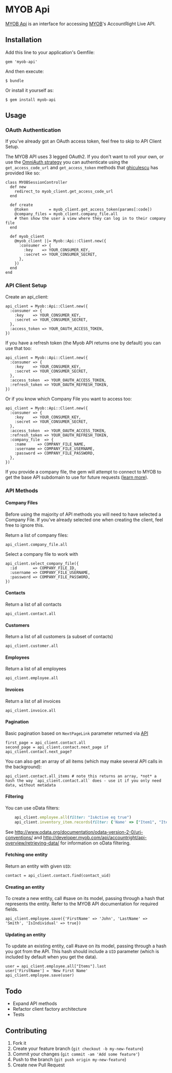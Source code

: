 # MYOB Api

[MYOB Api](https://github.com/davidlumley/myob-api) is an interface for accessing [MYOB](http://developer.myob.com/api/accountright/v2/)'s  AccountRight Live API.

## Installation

Add this line to your application's Gemfile:

    gem 'myob-api'

And then execute:

    $ bundle

Or install it yourself as:

    $ gem install myob-api

## Usage

### OAuth Authentication

If you've already got an OAuth access token, feel free to skip to API Client Setup.

The MYOB API uses 3 legged OAuth2. If you don't want to roll your own, or use the [OmniAuth strategy](https://github.com/davidlumley/omniauth-myob) you can authenticate using the `get_access_code_url` and `get_access_token` methods that [ghiculescu](https://github.com/ghiculescu) has provided like so:

    class MYOBSessionController
      def new
        redirect_to myob_client.get_access_code_url
      end

      def create
        @token         = myob_client.get_access_token(params[:code])
        @company_files = myob_client.company_file.all
        # then show the user a view where they can log in to their company file
      end

      def myob_client
        @myob_client ||= Myob::Api::Client.new({
          :consumer => {
            :key    => YOUR_CONSUMER_KEY,
            :secret => YOUR_CONSUMER_SECRET,
          },
        })
      end
    end

### API Client Setup

Create an api_client:

    api_client = Myob::Api::Client.new({
      :consumer => {
        :key    => YOUR_CONSUMER_KEY,
        :secret => YOUR_CONSUMER_SECRET,
      },
      :access_token => YOUR_OAUTH_ACCESS_TOKEN,
    })

If you have a refresh token (the Myob API returns one by default) you can use that too:

    api_client = Myob::Api::Client.new({
      :consumer => {
        :key    => YOUR_CONSUMER_KEY,
        :secret => YOUR_CONSUMER_SECRET,
      },
      :access_token  => YOUR_OAUTH_ACCESS_TOKEN,
      :refresh_token => YOUR_OAUTH_REFRESH_TOKEN,
    })

Or if you know which Company File you want to access too:

    api_client = Myob::Api::Client.new({
      :consumer => {
        :key    => YOUR_CONSUMER_KEY,
        :secret => YOUR_CONSUMER_SECRET,
      },
      :access_token  => YOUR_OAUTH_ACCESS_TOKEN,
      :refresh_token => YOUR_OAUTH_REFRESH_TOKEN,
      :company_file  => {
        :name     => COMPANY_FILE_NAME,
        :username => COMPANY_FILE_USERNAME,
        :password => COMPANY_FILE_PASSWORD,
      },
    })

If you provide a company file, the gem will attempt to connect to MYOB to get the base API subdomain to use for future requests ([learn more](http://developer.myob.com/api/accountright/best-practice-guides/hypermedia-and-uris/)).

### API Methods

#### Company Files

Before using the majority of API methods you will need to have selected a Company File. If you've already selected one when creating the client, feel free to ignore this.

Return a list of company files:

    api_client.company_file.all

Select a company file to work with

    api_client.select_company_file({
      :id       => COMPANY_FILE_ID,
      :username => COMPANY_FILE_USERNAME,
      :password => COMPANY_FILE_PASSWORD,
    })

####  Contacts

Return a list of all contacts

    api_client.contact.all

#### Customers

Return a list of all customers (a subset of contacts)

    api_client.customer.all

#### Employees

Return a list of all employees

    api_client.employee.all

#### Invoices

Return a list of all invoices

    api_client.invoice.all

#### Pagination

Basic pagination based on `NextPageLink` parameter returned via [API](http://developer.myob.com/api/accountright/api-overview/retrieving-data/)

    first_page = api_client.contact.all
    second_page = api_client.contact.next_page if api_client.contact.next_page?

You can also get an array of all items (which may make several API calls in the background):

    api_client.contact.all_items # note this returns an array, *not* a hash the way `api_client.contact.all` does - use it if you only need data, without metadata

#### Filtering

You can use oData filters:
```ruby
    api_client.employee.all(filter: "IsActive eq true")
    api_client.inventory_item.records(filter: {'Name' => ["Item1", "Item2"]})
```
See http://www.odata.org/documentation/odata-version-2-0/uri-conventions/ and http://developer.myob.com/api/accountright/api-overview/retrieving-data/ for information on oData filtering.

#### Fetching one entity

Return an entity with given `UID`:

    contact = api_client.contact.find(contact_uid)

#### Creating an entity

To create a new entity, call #save on its model, passing through a hash that represents the entity. Refer to the MYOB API documentation for required fields.

    api_client.employee.save({'FirstName' => 'John', 'LastName' => 'Smith', 'IsIndividual' => true})

#### Updating an entity

To update an existing entity, call #save on its model, passing through a hash you got from the API. This hash should include a `UID` parameter (which is included by default when you get the data).

    user = api_client.employee.all["Items"].last
    user['FirstName'] = 'New First Name'
    api_client.employee.save(user)


## Todo

* Expand API methods
* Refactor client factory architecture
* Tests


## Contributing

1. Fork it
2. Create your feature branch (`git checkout -b my-new-feature`)
3. Commit your changes (`git commit -am 'Add some feature'`)
4. Push to the branch (`git push origin my-new-feature`)
5. Create new Pull Request
